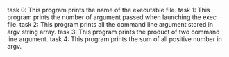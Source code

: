 task 0: This program prints the name of the executable file.
task 1: This program prints the number of argument passed when launching the exec file.
task 2: This program prints all the command line argument stored in argv string array.
task 3: This program prints the product of two command line argument.
task 4: This program prints the sum of all positive number in argv. 
